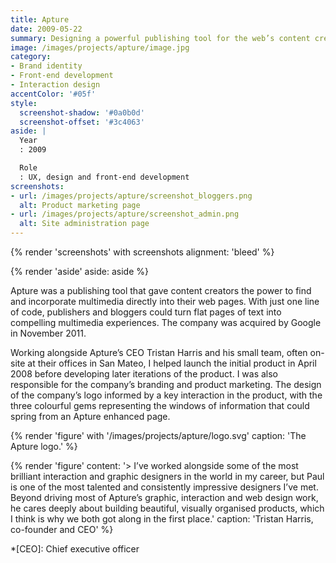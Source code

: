 ```yaml
---
title: Apture
date: 2009-05-22
summary: Designing a powerful publishing tool for the web’s content creators.
image: /images/projects/apture/image.jpg
category:
- Brand identity
- Front-end development
- Interaction design
accentColor: '#05f'
style:
  screenshot-shadow: '#0a0b0d'
  screenshot-offset: '#3c4063'
aside: |
  Year
  : 2009

  Role
  : UX, design and front-end development
screenshots:
- url: /images/projects/apture/screenshot_bloggers.png
  alt: Product marketing page
- url: /images/projects/apture/screenshot_admin.png
  alt: Site administration page
---
```

{% render 'screenshots' with screenshots
  alignment: 'bleed'
%}

{% render 'aside'
  aside: aside
%}

Apture was a publishing tool that gave content creators the power to find and incorporate multimedia directly into their web pages. With just one line of code, publishers and bloggers could turn flat pages of text into compelling multimedia experiences. The company was acquired by Google in November 2011.

Working alongside Apture’s CEO Tristan Harris and his small team, often on-site at their offices in San Mateo, I helped launch the initial product in April 2008 before developing later iterations of the product. I was also responsible for the company’s branding and product marketing. The design of the company’s logo informed by a key interaction in the product, with the three colourful gems representing the windows of information that could spring from an Apture enhanced page.

{% render 'figure' with '/images/projects/apture/logo.svg'
  caption: 'The Apture logo.'
%}

{% render 'figure'
  content: '> I’ve worked alongside some of the most brilliant interaction and graphic designers in the world in my career, but Paul is one of the most talented and consistently impressive designers I’ve met. Beyond driving most of Apture’s graphic, interaction and web design work, he cares deeply about building beautiful, visually organised products, which I think is why we both got along in the first place.'
  caption: 'Tristan Harris, co-founder and CEO'
%}

*[CEO]: Chief executive officer
